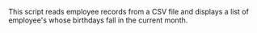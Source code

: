 This script reads employee records from a CSV file and displays a list of employee's whose birthdays fall in the current month.
